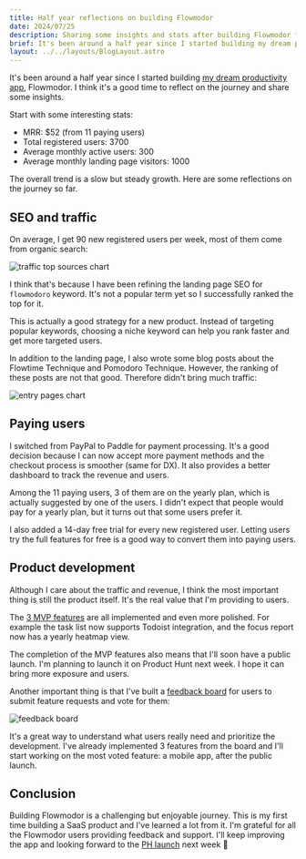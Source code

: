 ```yaml
---
title: Half year reflections on building Flowmodor
date: 2024/07/25
description: Sharing some insights and stats after building Flowmodor for half a year.
brief: It's been around a half year since I started building my dream productivity app, Flowmodor. I think it's a good time to reflect on the journey and share some insights.
layout: ../../layouts/BlogLayout.astro
---
```


It's been around a half year since I started building [my dream productivity app](/blog/my-dream-productivity-app), Flowmodor. I think it's a good time to reflect on the journey and share some insights.

Start with some interesting stats:

- MRR: $52 (from 11 paying users)
- Total registered users: 3700
- Average monthly active users: 300
- Average monthly landing page visitors: 1000

The overall trend is a slow but steady growth. Here are some reflections on the journey so far.

## SEO and traffic

On average, I get 90 new registered users per week, most of them come from organic search:

![traffic top sources chart](/half-year-reflections/top-sources.png)

I think that's because I have been refining the landing page SEO for `flowmodoro` keyword. It's not a popular term yet so I successfully ranked the top for it.

This is actually a good strategy for a new product. Instead of targeting popular keywords, choosing a niche keyword can help you rank faster and get more targeted users.

In addition to the landing page, I also wrote some blog posts about the Flowtime Technique and Pomodoro Technique. However, the ranking of these posts are not that good. Therefore didn't bring much traffic:

![entry pages chart](/half-year-reflections/entry-pages.png)

## Paying users

I switched from PayPal to Paddle for payment processing. It's a good decision because I can now accept more payment methods and the checkout process is smoother (same for DX). It also provides a better dashboard to track the revenue and users.

Among the 11 paying users, 3 of them are on the yearly plan, which is actually suggested by one of the users. I didn't expect that people would pay for a yearly plan, but it turns out that some users prefer it.

I also added a 14-day free trial for every new registered user. Letting users try the full features for free is a good way to convert them into paying users.

## Product development

Although I care about the traffic and revenue, I think the most important thing is still the product itself. It's the real value that I'm providing to users.

The [3 MVP features](/blog/my-dream-productivity-app#the-plan) are all implemented and even more polished. For example the task list now supports Todoist integration, and the focus report now has a yearly heatmap view.

The completion of the MVP features also means that I'll soon have a public launch. I'm planning to launch it on Product Hunt next week. I hope it can bring more exposure and users.

Another important thing is that I've built a [feedback board](https://app.flowmodor.com/feedback) for users to submit feature requests and vote for them:

![feedback board](/half-year-reflections/feedback-board.png)

It's a great way to understand what users really need and prioritize the development. I've already implemented 3 features from the board and I'll start working on the most voted feature: a mobile app, after the public launch.

## Conclusion

Building Flowmodor is a challenging but enjoyable journey. This is my first time building a SaaS product and I've learned a lot from it. I'm grateful for all the Flowmodor users providing feedback and support. I'll keep improving the app and looking forward to the [PH launch](https://www.producthunt.com/posts/flowmodor) next week 💜
